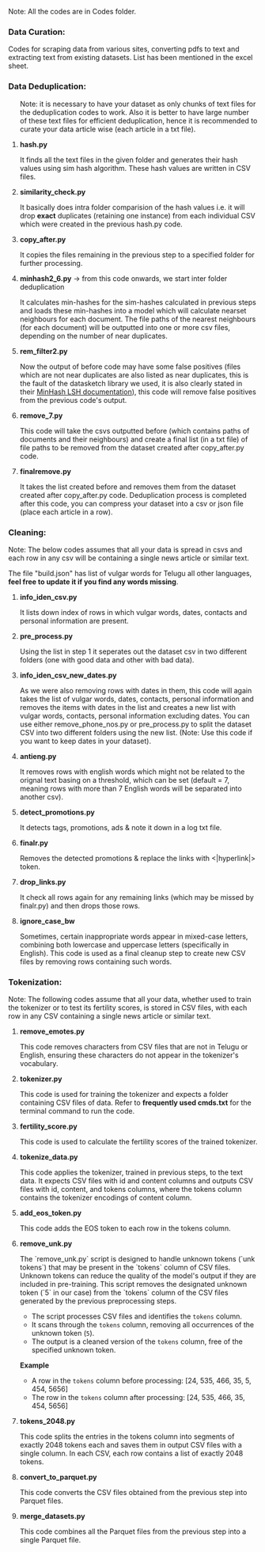 <p>Note: All the codes are in Codes folder.</p>
<h3>Data Curation:</h3>
<p>Codes for scraping data from various sites, converting pdfs to text and extracting text from existing datasets. List has been mentioned in the excel sheet.</p>

<h3>Data Deduplication:</h3>
<ol>
  <p>Note: it is necessary to have your dataset as only chunks of text files for the deduplication codes to work. Also it is better to have large number of these text files for efficient deduplication, hence it is recommended to curate your data article wise (each article in a txt file). </p>
  
  <li><strong>hash.py</strong></li>
  <p>It finds all the text files in the given folder and generates their hash values using sim hash algorithm. These hash values are written in CSV files.</p>
 
  <li><strong>similarity_check.py</strong></li>
  <p>It basically does intra folder comparision of the hash values i.e. it will drop <strong>exact</strong> duplicates (retaining one instance) from each individual CSV which were created in the previous hash.py code.</p>
  
  <li><strong>copy_after.py</strong></li>
  <p>It copies the files remaining in the previous step to a specified folder for further processing.</p>
  
  <li><strong>minhash2_6.py</strong> -> from this code onwards, we start inter folder deduplication</li>
  <p>It calculates min-hashes for the sim-hashes calculated in previous steps and loads these min-hashes into a model which will calculate nearset neighbours for each document. The file paths of the nearest neighbours (for each document) will be outputted into one or more csv files, depending on the number of near duplicates.</p>
 
  <li><strong>rem_filter2.py</strong></li>
  <p>Now the output of before code may have some false positives (files which are not near duplicates are also listed as near duplicates, this is the fault of the datasketch library we used, it is also clearly stated in their <a href="https://ekzhu.com/datasketch/lsh.html#">MinHash LSH documentation</a>), this code will remove false positives from the previous code's output.</p>
 
  <li><strong>remove_7.py</strong></li>
  <p>This code will take the csvs outputted before (which contains paths of documents and their neighbours) and create a final list (in a txt file) of file paths to be removed from the dataset created after copy_after.py code. </p>
 
  <li><strong>finalremove.py</strong></li>
  <p>It takes the list created before and removes them from the dataset created after copy_after.py code. Deduplication process is completed after this code, you can compress your dataset into a csv or json file (place each article in a row).</p>
</ol>

<h3>Cleaning:</h3>
<p>Note: The below codes assumes that all your data is spread in csvs and each row in any csv will be containing a single news article or similar text.</p>
<p>The file "build.json" has list of vulgar words for Telugu all other languages, <strong>feel free to update it if you find any words missing</strong>.</p>
<ol>
  
  <li><strong>info_iden_csv.py</strong></li>
  <p>It lists down index of rows in which vulgar words, dates, contacts and personal information are present.</p>
  
  <li><strong>pre_process.py</strong></li>
  <p>Using the list in step 1 it seperates out the dataset csv in two different folders (one with good data and other with bad data).</p>
 
  <li><strong>info_iden_csv_new_dates.py</strong></li>
  <p>As we were also removing rows with dates in them, this code will again takes the list of vulgar words, dates, contacts, personal information and removes the items with dates in the list and creates a new list with vulgar words, contacts, personal information excluding dates. You can use either remove_phone_nos.py or pre_process.py to split the dataset CSV into two different folders using the new list. (Note: Use this code if you want to keep dates in your dataset).</p>
  
  <li><strong>antieng.py</strong></li>
  <p>It removes rows with english words which might not be related to the orignal text basing on a threshold, which can be set (default = 7, meaning rows with more than 7 English words will be separated into another csv).</p>
  
  <li><strong>detect_promotions.py</strong></li>
  <p>It detects tags, promotions, ads & note it down in a log txt file.</p>
  
  <li><strong>finalr.py</strong></li>
  <p>Removes the detected promotions & replace the links with <|hyperlink|> token.</p>
  
  <li><strong>drop_links.py</strong></li>
  <p>It check all rows again for any remaining links (which may be missed by finalr.py) and then drops those rows.</p>
  
  <li><strong>ignore_case_bw</strong></li>
  <p>Sometimes, certain inappropriate words appear in mixed-case letters, combining both lowercase and uppercase letters (specifically in English). This code is used as a final cleanup step to create new CSV files by removing rows containing such words.</p>
  
</ol>

<h3>Tokenization:</h3>
<p>Note: The following codes assume that all your data, whether used to train the tokenizer or to test its fertility scores, is stored in CSV files, with each row in any CSV containing a single news article or similar text.</p>
<ol>
  <li><strong>remove_emotes.py</strong></li>
  <p>This code removes characters from CSV files that are not in Telugu or English, ensuring these characters do not appear in the tokenizer's vocabulary.</p>
  
  <li><strong>tokenizer.py</strong></li>
  <p>This code is used for training the tokenizer and expects a folder containing CSV files of data. Refer to <strong>frequently used cmds.txt</strong> for the terminal command to run the code.</p>
  
  <li><strong>fertility_score.py</strong></li>
  <p>This code is used to calculate the fertility scores of the trained tokenizer.</p>
  
  <li><strong>tokenize_data.py</strong></li>
  <p>This code applies the tokenizer, trained in previous steps, to the text data. It expects CSV files with id and content columns and outputs CSV files with id, content, and tokens columns, where the tokens column contains the tokenizer encodings of content column. </p>
  
  <li><strong>add_eos_token.py</strong></li>
  <p>This code adds the EOS token to each row in the tokens column. </p>
  
  <li><strong>remove_unk.py</strong></li>
  <p>The `remove_unk.py` script is designed to handle unknown tokens (`unk tokens`) that may be present in the `tokens` column of CSV files. Unknown tokens can reduce the quality of the model's output if they are included in pre-training. This script removes the designated unknown token (`5` in our case) from the `tokens` column of the CSV files generated by the previous preprocessing steps.

- The script processes CSV files and identifies the `tokens` column.
- It scans through the `tokens` column, removing all occurrences of the unknown token (`5`).
- The output is a cleaned version of the `tokens` column, free of the specified unknown token.

**Example**
- A row in the `tokens` column before processing: [24, 535, 466, 35, 5, 454, 5656]
- The row in the `tokens` column after processing: [24, 535, 466, 35, 454, 5656]
</p>

  <li><strong>tokens_2048.py</strong></li>
  <p>This code splits the entries in the tokens column into segments of exactly 2048 tokens each and saves them in output CSV files with a single column. In each CSV, each row contains a list of exactly 2048 tokens. </p>
  
  <li><strong>convert_to_parquet.py</strong></li>
  <p>This code converts the CSV files obtained from the previous step into Parquet files. </p>
  
  <li><strong>merge_datasets.py</strong></li>
  <p>This code combines all the Parquet files from the previous step into a single Parquet file. </p>
  
</ol>


